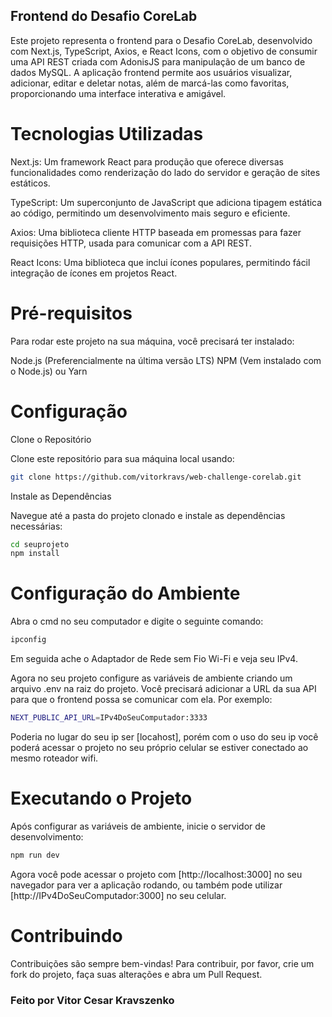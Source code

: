 ## Frontend do Desafio CoreLab

Este projeto representa o frontend para o Desafio CoreLab, desenvolvido com Next.js, TypeScript, Axios, e React Icons, com o objetivo de consumir uma API REST criada com AdonisJS para manipulação de um banco de dados MySQL. A aplicação frontend permite aos usuários visualizar, adicionar, editar e deletar notas, além de marcá-las como favoritas, proporcionando uma interface interativa e amigável.

# Tecnologias Utilizadas

Next.js: Um framework React para produção que oferece diversas funcionalidades como renderização do lado do servidor e geração de sites estáticos.

TypeScript: Um superconjunto de JavaScript que adiciona tipagem estática ao código, permitindo um desenvolvimento mais seguro e eficiente.

Axios: Uma biblioteca cliente HTTP baseada em promessas para fazer requisições HTTP, usada para comunicar com a API REST.

React Icons: Uma biblioteca que inclui ícones populares, permitindo fácil integração de ícones em projetos React.

# Pré-requisitos

Para rodar este projeto na sua máquina, você precisará ter instalado:

Node.js (Preferencialmente na última versão LTS)
NPM (Vem instalado com o Node.js) ou Yarn

# Configuração

Clone o Repositório

Clone este repositório para sua máquina local usando:

```bash
git clone https://github.com/vitorkravs/web-challenge-corelab.git
```

Instale as Dependências

Navegue até a pasta do projeto clonado e instale as dependências necessárias:

```bash
cd seuprojeto
npm install
```

# Configuração do Ambiente

Abra o cmd no seu computador e digite o seguinte comando:

```bash
ipconfig
```

Em seguida ache o Adaptador de Rede sem Fio Wi-Fi e veja seu IPv4.

Agora no seu projeto configure as variáveis de ambiente criando um arquivo .env na raiz do projeto. Você precisará adicionar a URL da sua API para que o frontend possa se comunicar com ela. Por exemplo:

```bash
NEXT_PUBLIC_API_URL=IPv4DoSeuComputador:3333
```

Poderia no lugar do seu ip ser [locahost], porém com o uso do seu ip você poderá acessar o projeto no seu próprio celular se estiver conectado ao mesmo roteador wifi.

# Executando o Projeto

Após configurar as variáveis de ambiente, inicie o servidor de desenvolvimento:

```bash
npm run dev
```

Agora você pode acessar o projeto com [http://localhost:3000] no seu navegador para ver a aplicação rodando, ou também pode utilizar [http://IPv4DoSeuComputador:3000] no seu celular.

# Contribuindo

Contribuições são sempre bem-vindas! Para contribuir, por favor, crie um fork do projeto, faça suas alterações e abra um Pull Request.

### Feito por Vitor Cesar Kravszenko
